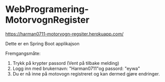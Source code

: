# WebProgramering-MotorvognRegister

https://harman0711-motorvogn-regsiter.herokuapp.com/

Dette er en Spring Boot applikajson

Fremgangsmåte:
1. Trykk på krypter passord (Vent på tilbake melding)
2. Logg inn med brukernavn: "Harman0711"og passord: "eywa"
3. Du er nå inne på motovogn registreret og kan dermed gjøre endringer.


